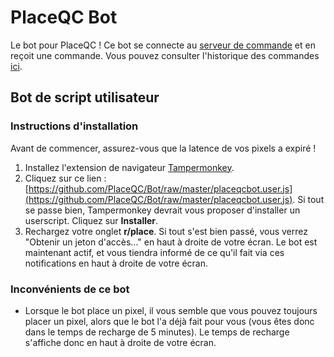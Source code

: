 # PlaceQC Bot

Le bot pour PlaceQC ! Ce bot se connecte au [serveur de commande](https://github.com/PlaceQC/Commando) et en reçoit une commande. Vous pouvez consulter l'historique des commandes [ici](https://placeqc.com/).

## Bot de script utilisateur

### Instructions d'installation

Avant de commencer, assurez-vous que la latence de vos pixels a expiré !

1. Installez l'extension de navigateur [Tampermonkey](https://www.tampermonkey.net/).
2. Cliquez sur ce lien : [https://github.com/PlaceQC/Bot/raw/master/placeqcbot.user.js](https://github.com/PlaceQC/Bot/raw/master/placeqcbot.user.js). Si tout se passe bien, Tampermonkey devrait vous proposer d'installer un userscript. Cliquez sur **Installer**.
3. Rechargez votre onglet **r/place**. Si tout s'est bien passé, vous verrez "Obtenir un jeton d'accès..." en haut à droite de votre écran. Le bot est maintenant actif, et vous tiendra informé de ce qu'il fait via ces notifications en haut à droite de votre écran.

### Inconvénients de ce bot

- Lorsque le bot place un pixel, il vous semble que vous pouvez toujours placer un pixel, alors que le bot l'a déjà fait pour vous (vous êtes donc dans le temps de recharge de 5 minutes). Le temps de recharge s'affiche donc en haut à droite de votre écran.
